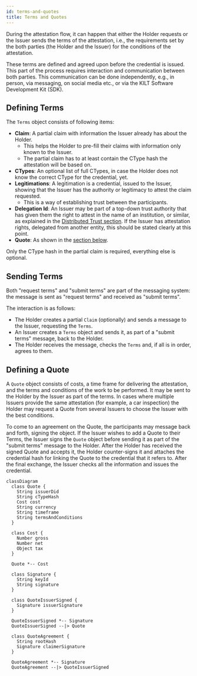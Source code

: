 ```yaml
---
id: terms-and-quotes
title: Terms and Quotes
---
```


During the attestation flow, it can happen that either the Holder requests or the Issuer sends the terms of the attestation, i.e., the requirements set by the both parties (the Holder and the Issuer) for the conditions of the attestation.

These terms are defined and agreed upon before the credential is issued.
This part of the process requires interaction and communication between both parties.
This communication can be done independently, e.g., in person, via messaging, on social media etc., or via the KILT Software Development Kit (SDK).

## Defining Terms

The `Terms` object consists of following items:

- **Claim**: A partial claim with information the Issuer already has about the Holder.
  - This helps the Holder to pre-fill their claims with information only known to the Issuer.
  - The partial claim has to at least contain the CType hash the attestation will be based on.
- **CTypes**: An optional list of full CTypes, in case the Holder does not know the correct CType for the credential, yet.
- **Legitimations**: A legitimation is a credential, issued to the Issuer, showing that the Issuer has the authority or legitimacy to attest the claim requested.
  - This is a way of establishing trust between the participants.
- **Delegation Id**: An Issuer may be part of a top-down trust authority that has given them the right to attest in the name of an institution, or similar, as explained in the [Distributed Trust section](../06_distributed_trust.md). If the Issuer has attestation rights, delegated from another entity, this should be stated clearly at this point.
- **Quote**: As shown in the [section below](#defining-a-quote).

Only the CType hash in the partial claim is required, everything else is optional.

## Sending Terms

Both "request terms" and "submit terms" are part of the messaging system: the message is sent as "request terms" and received as "submit terms".

The interaction is as follows:

- The Holder creates a partial `Claim` (optionally) and sends a message to the Issuer, requesting the `Terms`.
- An Issuer creates a `Terms` object and sends it, as part of a "submit terms" message, back to the Holder.
- The Holder receives the message, checks the `Terms` and, if all is in order, agrees to them.


## Defining a Quote

A `Quote` object consists of costs, a time frame for delivering the attestation, and the terms and conditions of the work to be performed.
It may be sent to the Holder by the Issuer as part of the terms.
In cases where multiple Issuers provide the same attestation (for example, a car inspection) the Holder may request a Quote from several Issuers to choose the Issuer with the best conditions.

To come to an agreement on the Quote, the participants may message back and forth, signing the object.
If the Issuer wishes to add a Quote to their Terms, the Issuer signs the `Quote` object before sending it as part of the "submit terms" message to the Holder.
After the Holder has received the signed Quote and accepts it, the Holder counter-signs it and attaches the credential hash for linking the Quote to the credential that it refers to.
After the final exchange, the Issuer checks all the information and issues the credential.

```mermaid
classDiagram
  class Quote {
    String issuerDid
    String cTypeHash
    Cost cost
    String currency
    String timeframe
    String termsAndConditions
  }

  class Cost {
    Number gross
    Number net
    Object tax
  }

  Quote *-- Cost

  class Signature {
    String keyId
    String signature
  }

  class QuoteIssuerSigned {
    Signature issuerSignature
  }

  QuoteIssuerSigned *-- Signature
  QuoteIssuerSigned --|> Quote

  class QuoteAgreement {
    String rootHash
    Signature claimerSignature
  }

  QuoteAgreement *-- Signature
  QuoteAgreement --|> QuoteIssuerSigned
```

